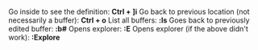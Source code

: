 Go inside to see the definition: **Ctrl + ]i**
Go back to previous location (not necessarily a buffer): **Ctrl + o**
List all buffers: **:ls**
Goes back to previously edited buffer: **:b#**
Opens explorer: **:E** 
Opens explorer (if the above didn't work): **:Explore**
